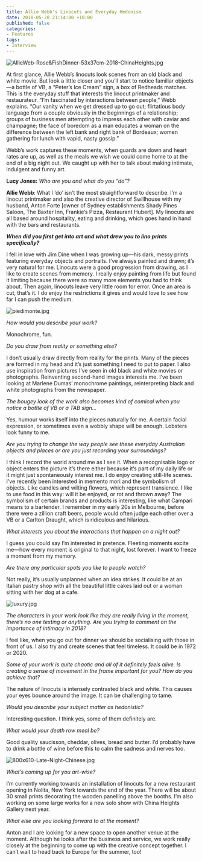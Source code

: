 ```yaml
---
title: Allie Webb's Linocuts and Everyday Hedonism
date: 2018-05-28 21:14:00 +10:00
published: false
categories:
- Features
tags:
- Interview
---
```


![AllieWeb-Rose&FishDinner-53x37cm-2018-ChinaHeights.jpg](/uploads/AllieWeb-Rose&FishDinner-53x37cm-2018-ChinaHeights.jpg)

At first glance, Allie Webb’s linocuts look scenes from an old black and white movie. But look a little closer and you’ll start to notice familiar objects—a bottle of VB, a “Peter’s Ice Cream” sign, a box of Redheads matches. This is the everyday stuff that interests the linocut printmaker and restaurateur. “I’m fascinated by interactions between people,” Webb explains. “Our vanity when we get dressed up to go out; flirtatious body language from a couple obviously in the beginnings of a relationship; groups of business men attempting to impress each other with caviar and champagne; the face of boredom as a man educates a woman on the difference between the left bank and right bank of Bordeaux; women gathering for lunch with vapid, nasty gossip.”

Webb’s work captures these moments, when guards are down and heart rates are up, as well as the meals we wish we could come home to at the end of a big night out. We caught up with her to talk about making intimate, indulgent and funny art.

**Lucy Jones:** *Who are you and what do you “do”?*

**Allie Webb**: What I ‘do’ isn’t the most straightforward to describe. I’m a linocut printmaker and also the creative director of Swillhouse with my husband, Anton Forte \[owner of Sydney establishments Shady Pines Saloon, The Baxter Inn, Frankie’s Pizza, Restaurant Hubert\]. My linocuts are all based around hospitality, eating and drinking, which goes hand in hand with the bars and restaurants.

***When did you first get into art and what drew you to lino prints specifically?***

I fell in love with Jim Dine when I was growing up—his dark, messy prints featuring everyday objects and portraits. I’ve always painted and drawn; it’s very natural for me. Linocuts were a good progression from drawing, as I like to create scenes from memory. I really enjoy painting from life but found it limiting because there were so many more elements you had to think about. Then again, linocuts leave very little room for error. Once an area is cut, that’s it. I do enjoy the restrictions it gives and would love to see how far I can push the medium.

![piedimonte.jpg](/uploads/piedimonte.jpg)

*How would you describe your work?*

Monochrome, fun.

*Do you draw from reality or something else?*

I don’t usually draw directly from reality for the prints. Many of the pieces are formed in my head and it’s just something I need to put to paper. I also use inspiration from pictures I’ve seen in old black and white movies or photographs. Reinventing second-hand images interests me. I’ve been looking at Marlene Dumas’ monochrome paintings, reinterpreting black and white photographs from the newspaper.

*The bougey look of the work also becomes kind of comical when you notice a bottle of VB or a TAB sign…*

Yes, humour works itself into the pieces naturally for me. A certain facial expression, or sometimes even a wobbly shape will be enough. Lobsters look funny to me.

*Are you trying to change the way people see these everyday Australian objects and places or are you just recording your surroundings?*

I think I record the world around me as I see it. When a recognisable logo or object enters the picture it’s there either because it’s part of my daily life or it might just spontaneously interest me. I do enjoy creating still-life scenes. I’ve recently been interested in memento mori and the symbolism of objects. Like candles and wilting flowers, which represent transience. I like to use food in this way: will it be enjoyed, or rot and thrown away? The symbolism of certain brands and products is interesting, like what Campari means to a bartender. I remember in my early 20s in Melbourne, before there were a zillion craft beers, people would often judge each other over a VB or a Carlton Draught, which is ridiculous and hilarious.

*What interests you about the interactions that happen on a night out?*

I guess you could say I’m interested in pretence. Fleeting moments excite me—how every moment is original to that night, lost forever. I want to freeze a moment from my memory.

*Are there any particular spots you like to people watch?*

Not really, it’s usually unplanned when an idea strikes. It could be at an Italian pastry shop with all the beautiful little cakes laid out or a woman sitting with her dog at a cafe.

![luxury.jpg](/uploads/luxury.jpg)

*The characters in your work look like they are really living in the moment, there’s no one texting or anything. Are you trying to comment on the importance of intimacy in 2018?*

I feel like, when you go out for dinner we should be socialising with those in front of us. I also try and create scenes that feel timeless. It could be in 1972 or 2020.

*Some of your work is quite chaotic and all of it definitely feels alive. Is creating a sense of movement in the frame important for you? How do you achieve that?*

The nature of linocuts is intensely contrasted black and white. This causes your eyes bounce around the image. It can be challenging to tame.

*Would you describe your subject matter as hedonistic?*

Interesting question. I think yes, some of them definitely are.

*What would your death row meal be?*

Good quality saucisson, cheddar, olives, bread and butter. I’d probably have to drink a bottle of wine before this to calm the sadness and nerves too.

![800x610-Late-Night-Chinese.jpg](/uploads/800x610-Late-Night-Chinese.jpg)

*What’s coming up for you art-wise?*

I’m currently working towards an installation of linocuts for a new restaurant opening in Nolita, New York towards the end of the year. There will be about 30 small prints decorating the wooden panelling above the booths. I’m also working on some large works for a new solo show with China Heights Gallery next year.

*What else are you looking forward to at the moment?*

Anton and I are looking for a new space to open another venue at the moment. Although he looks after the business and service, we work really closely at the beginning to come up with the creative concept together. I can’t wait to head back to Europe for the summer, too!